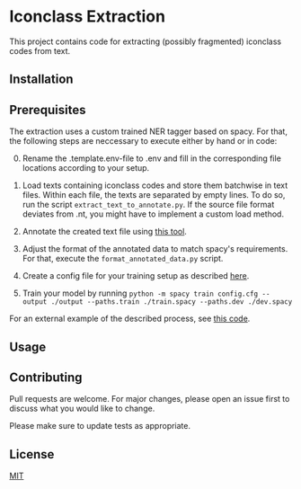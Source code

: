 # Iconclass Extraction

This project contains code for extracting (possibly fragmented)
iconclass codes from text.

## Installation

## Prerequisites

The extraction uses a custom trained NER tagger based
on spacy. For that, the following steps are neccessary
to execute either by hand or in code:

0. Rename the .template.env-file to .env and fill in
   the corresponding file locations according to your
   setup.

1. Load texts containing iconclass codes and store them
   batchwise in text files. Within each file, the texts
   are separated by empty lines. To do so, run the
   script `extract_text_to_annotate.py`. If the source
   file format deviates from .nt, you might have to
   implement a custom load method.

2. Annotate the created text file using
   [this tool](https://tecoholic.github.io/ner-annotator/).

3. Adjust the format of the annotated data to match
   spacy's requirements. For that, execute the `format_annotated_data.py` script.

4. Create a config file for your training setup as described
   [here](https://spacy.io/usage/training#quickstart).

5. Train your model by running
   `python -m spacy train config.cfg --output ./output --paths.train ./train.spacy --paths.dev ./dev.spacy`

For an external example of the described process,
see [this code](https://github.com/dreji18/NER-Training-Spacy-3.0/blob/main/NER%20Training%20with%20Spacy%20v3%20Notebook.ipynb).

## Usage

## Contributing

Pull requests are welcome. For major changes, please open an issue first
to discuss what you would like to change.

Please make sure to update tests as appropriate.

## License

[MIT](https://choosealicense.com/licenses/mit/)

